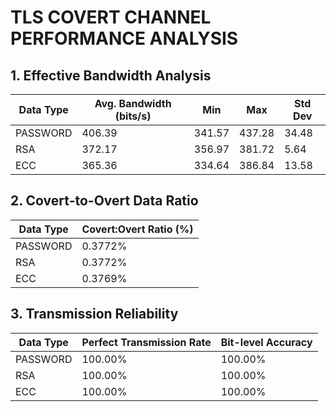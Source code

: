 # TLS COVERT CHANNEL PERFORMANCE ANALYSIS

## 1. Effective Bandwidth Analysis
| Data Type | Avg. Bandwidth (bits/s) | Min | Max | Std Dev |
| --------- | ---------------------- | --- | --- | ------- |
| PASSWORD | 406.39 | 341.57 | 437.28 | 34.48 |
| RSA | 372.17 | 356.97 | 381.72 | 5.64 |
| ECC | 365.36 | 334.64 | 386.84 | 13.58 |

## 2. Covert-to-Overt Data Ratio
| Data Type | Covert:Overt Ratio (%) |
| --------- | --------------------- |
| PASSWORD | 0.3772% |
| RSA | 0.3772% |
| ECC | 0.3769% |

## 3. Transmission Reliability
| Data Type | Perfect Transmission Rate | Bit-level Accuracy |
| --------- | ------------------------- | ----------------- |
| PASSWORD | 100.00% | 100.00% |
| RSA | 100.00% | 100.00% |
| ECC | 100.00% | 100.00% |